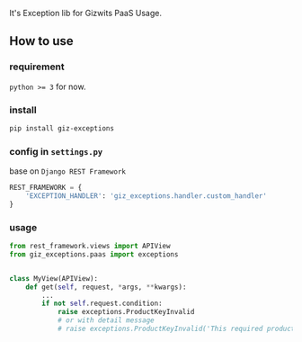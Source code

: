 It's Exception lib for Gizwits PaaS Usage.

## How to use

### requirement
`python >= 3` for now.

### install

```bash
pip install giz-exceptions
```

### config in `settings.py`
base on `Django REST Framework`

```python
REST_FRAMEWORK = {
    'EXCEPTION_HANDLER': 'giz_exceptions.handler.custom_handler'
}
```

### usage

```python
from rest_framework.views import APIView
from giz_exceptions.paas import exceptions


class MyView(APIView):
    def get(self, request, *args, **kwargs):
        ...
        if not self.request.condition:
            raise exceptions.ProductKeyInvalid
            # or with detail message
            # raise exceptions.ProductKeyInvalid('This required product key')
```
